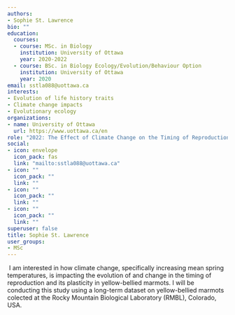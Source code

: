 ```yaml
---
authors:
- Sophie St. Lawrence
bio: ""
education: 
  courses:
  - course: MSc. in Biology 
    institution: University of Ottawa
    year: 2020-2022
  - course: BSc. in Biology Ecology/Evolution/Behaviour Option
    institution: University of Ottawa
    year: 2020
email: sstla088@uottawa.ca
interests:
- Evolution of life history traits
- Climate change impacts
- Evolutionary ecology
organizations:
- name: University of Ottawa
  url: https://www.uottawa.ca/en
role: "2022: The Effect of Climate Change on the Timing of Reproduction and its Plasticity in yellow-bellied marmots"
social:
- icon: envelope
  icon_pack: fas
  link: "mailto:sstla088@uottawa.ca"
- icon: ""
  icon_pack: ""
  link: ""
- icon: ""
  icon_pack: ""
  link: ""
- icon: ""
  icon_pack: ""
  link: ""
superuser: false
title: Sophie St. Lawrence
user_groups:
- MSc
---
```

​
I am interested in how climate change, specifically increasing mean spring temperatures, is impacting the evolution of and change in the timing of reproduction and its plasticity in yellow-bellied marmots. I will be conducting this study using a long-term dataset on yellow-bellied marmots colected at the Rocky Mountain Biological Laboratory (RMBL), Colorado, USA.
